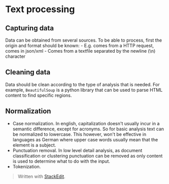 # Text processing

## Capturing data

Data can be obtained from several sources. To be able to process, first the origin and format should be known: 
	- E.g. comes from a HTTP request, comes in json/xml
	- Comes from a textfile separated by the newline (\n) character

## Cleaning data

Data should be clean according to the type of analysis that is needed. For example, `BeautifulSoup` is a python library that can be used to parse HTML content to find specific regions.

## Normalization

- Case normalization. In english, capitalization doesn't usually incur in a semantic difference, except for acronyms. So for basic analysis text can be normalized to lowercase. 
This however, won't be effective in languages as German where upper case words usually mean that the element is a subject.
- Punctuation removal. In low level detail analysis, as document classification or clustering punctuation can be removed as only content is used to determine what to do with the input.
- Tokenization. 

> Written with [StackEdit](https://stackedit.io/).
<!--stackedit_data:
eyJoaXN0b3J5IjpbLTcxNTMzOTE1NCwtMTM0MjI1NDI2LDEyMz
YwNDM1NDQsLTY1NTg5NDAzXX0=
-->